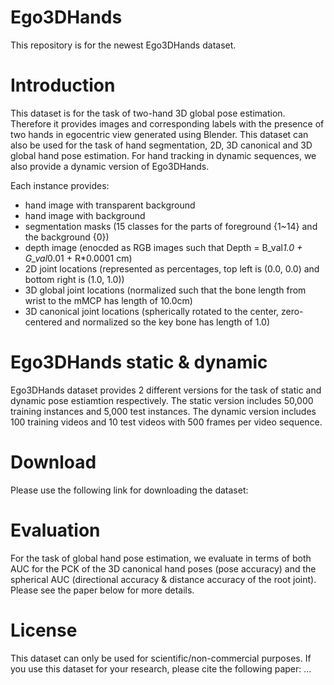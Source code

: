 # Ego3DHands
This repository is for the newest Ego3DHands dataset.

# Introduction
This dataset is for the task of two-hand 3D global pose estimation. Therefore it provides images and corresponding labels with the presence of two hands in egocentric view generated using Blender. This dataset can also be used for the task of hand segmentation, 2D, 3D canonical and 3D global hand pose estimation. For hand tracking in dynamic sequences, we also provide a dynamic version of Ego3DHands.

Each instance provides:
  * hand image with transparent background
  * hand image with background
  * segmentation masks (15 classes for the parts of foreground {1~14} and the background {0})
  * depth image (enocded as RGB images such that Depth = B_val*1.0 + G_val*0.01 + R*0.0001 cm)
  * 2D joint locations (represented as percentages, top left is (0.0, 0.0) and bottom right is (1.0, 1.0))
  * 3D global joint locations (normalized such that the bone length from wrist to the mMCP has length of 10.0cm)
  * 3D canonical joint locations (spherically rotated to the center, zero-centered and normalized so the key bone has length of 1.0)
  
# Ego3DHands static & dynamic
Ego3DHands dataset provides 2 different versions for the task of static and dynamic pose estiamtion respectively. The static version includes 50,000 training instances and 5,000 test instances. The dynamic version includes 100 training videos and 10 test videos with 500 frames per video sequence.

# Download
Please use the following link for downloading the dataset:

# Evaluation
For the task of global hand pose estimation, we evaluate in terms of both AUC for the PCK of the 3D canonical hand poses (pose accuracy) and the spherical AUC (directional accuracy & distance accuracy of the root joint). Please see the paper below for more details.

# License
This dataset can only be used for scientific/non-commercial purposes. If you use this dataset for your research, please cite the following paper:
...
